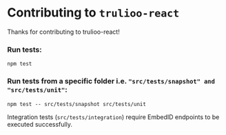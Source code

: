 # Contributing to `trulioo-react`

Thanks for contributing to trulioo-react!

### Run tests:

`npm test`

### Run tests from a specific folder i.e. `"src/tests/snapshot" and "src/tests/unit"`:

`npm test -- src/tests/snapshot src/tests/unit`

Integration tests (`src/tests/integration`) require EmbedID endpoints to be executed successfully.